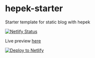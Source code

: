 # hepek-starter
Starter template for static blog with hepek

[![Netlify Status](https://api.netlify.com/api/v1/badges/d1ca17e1-e315-4f14-8e55-a1ad14b28abc/deploy-status)](https://app.netlify.com/sites/hepek-starter/deploys)

Live preview [here](https://hepek-starter.netlify.com/)

[![Deploy to Netlify](https://www.netlify.com/img/deploy/button.svg)](https://app.netlify.com/start/deploy?repository=https://github.com/sake92/hepek-starter)
